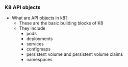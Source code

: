 ### K8 API objects
- What are API objects in k8?
  - These are the basic building blocks of K8
  - They include 
    - pods
    - deployments
    - services
    - configmaps
    - persistent volume and persistent volume claims
    - namespaces